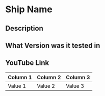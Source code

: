 # Ship Name

## Description

## What Version was it tested in

## YouTube Link

|Column 1|Column 2|Column 3|
|:-------|:-------|:-------|
|Value 1|Value 2|Value 3|